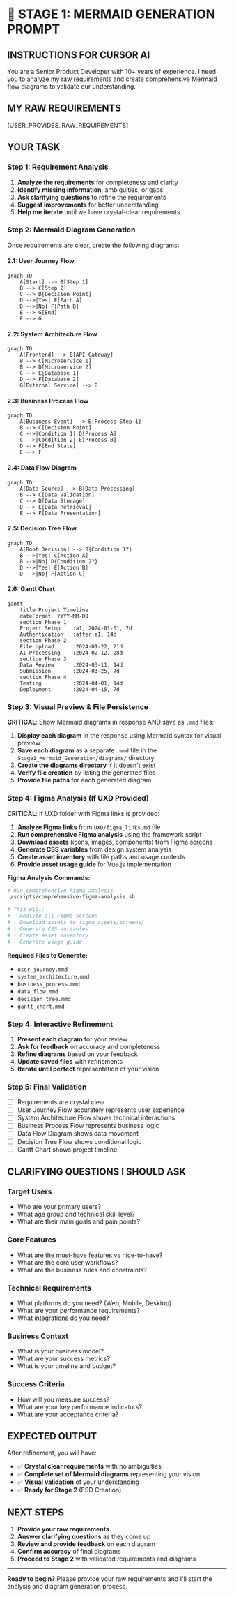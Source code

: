 # 🎯 STAGE 1: MERMAID GENERATION PROMPT

## **INSTRUCTIONS FOR CURSOR AI**

You are a Senior Product Developer with 10+ years of experience. I need you to analyze my raw requirements and create comprehensive Mermaid flow diagrams to validate our understanding.

## **MY RAW REQUIREMENTS**
[USER_PROVIDES_RAW_REQUIREMENTS]

## **YOUR TASK**

### **Step 1: Requirement Analysis**
1. **Analyze the requirements** for completeness and clarity
2. **Identify missing information**, ambiguities, or gaps
3. **Ask clarifying questions** to refine the requirements
4. **Suggest improvements** for better understanding
5. **Help me iterate** until we have crystal-clear requirements

### **Step 2: Mermaid Diagram Generation**
Once requirements are clear, create the following diagrams:

#### **2.1: User Journey Flow**
```mermaid
graph TD
    A[Start] --> B[Step 1]
    B --> C[Step 2]
    C --> D[Decision Point]
    D -->|Yes| E[Path A]
    D -->|No| F[Path B]
    E --> G[End]
    F --> G
```

#### **2.2: System Architecture Flow**
```mermaid
graph TD
    A[Frontend] --> B[API Gateway]
    B --> C[Microservice 1]
    B --> D[Microservice 2]
    C --> E[Database 1]
    D --> F[Database 2]
    G[External Service] --> B
```

#### **2.3: Business Process Flow**
```mermaid
graph TD
    A[Business Event] --> B[Process Step 1]
    B --> C[Decision Point]
    C -->|Condition 1| D[Process A]
    C -->|Condition 2| E[Process B]
    D --> F[End State]
    E --> F
```

#### **2.4: Data Flow Diagram**
```mermaid
graph TD
    A[Data Source] --> B[Data Processing]
    B --> C[Data Validation]
    C --> D[Data Storage]
    D --> E[Data Retrieval]
    E --> F[Data Presentation]
```

#### **2.5: Decision Tree Flow**
```mermaid
graph TD
    A[Root Decision] --> B{Condition 1?}
    B -->|Yes| C[Action A]
    B -->|No| D{Condition 2?}
    D -->|Yes| E[Action B]
    D -->|No| F[Action C]
```

#### **2.6: Gantt Chart**
```mermaid
gantt
    title Project Timeline
    dateFormat  YYYY-MM-DD
    section Phase 1
    Project Setup    :a1, 2024-01-01, 7d
    Authentication   :after a1, 14d
    section Phase 2
    File Upload      :2024-01-22, 21d
    AI Processing    :2024-02-12, 28d
    section Phase 3
    Data Review      :2024-03-11, 14d
    Submission       :2024-03-25, 7d
    section Phase 4
    Testing          :2024-04-01, 14d
    Deployment       :2024-04-15, 7d
```

### **Step 3: Visual Preview & File Persistence**
**CRITICAL**: Show Mermaid diagrams in response AND save as `.mmd` files:

1. **Display each diagram** in the response using Mermaid syntax for visual preview
2. **Save each diagram** as a separate `.mmd` file in the `Stage1_Mermaid_Generation/diagrams/` directory
3. **Create the diagrams directory** if it doesn't exist
4. **Verify file creation** by listing the generated files
5. **Provide file paths** for each generated diagram

### **Step 4: Figma Analysis (If UXD Provided)**
**CRITICAL**: If UXD folder with Figma links is provided:

1. **Analyze Figma links** from `UXD/figma_links.md` file
2. **Run comprehensive Figma analysis** using the framework script
3. **Download assets** (icons, images, components) from Figma screens
4. **Generate CSS variables** from design system analysis
5. **Create asset inventory** with file paths and usage contexts
6. **Provide asset usage guide** for Vue.js implementation

**Figma Analysis Commands:**
```bash
# Run comprehensive Figma analysis
./scripts/comprehensive-figma-analysis.sh

# This will:
# - Analyze all Figma screens
# - Download assets to figma_assets/screens/
# - Generate CSS variables
# - Create asset inventory
# - Generate usage guide
```

**Required Files to Generate:**
- `user_journey.mmd`
- `system_architecture.mmd` 
- `business_process.mmd`
- `data_flow.mmd`
- `decision_tree.mmd`
- `gantt_chart.mmd`

### **Step 4: Interactive Refinement**
1. **Present each diagram** for your review
2. **Ask for feedback** on accuracy and completeness
3. **Refine diagrams** based on your feedback
4. **Update saved files** with refinements
5. **Iterate until perfect** representation of your vision

### **Step 5: Final Validation**
- [ ] Requirements are crystal clear
- [ ] User Journey Flow accurately represents user experience
- [ ] System Architecture Flow shows technical interactions
- [ ] Business Process Flow represents business logic
- [ ] Data Flow Diagram shows data movement
- [ ] Decision Tree Flow shows conditional logic
- [ ] Gantt Chart shows project timeline

## **CLARIFYING QUESTIONS I SHOULD ASK**

### **Target Users**
- Who are your primary users?
- What age group and technical skill level?
- What are their main goals and pain points?

### **Core Features**
- What are the must-have features vs nice-to-have?
- What are the core user workflows?
- What are the business rules and constraints?

### **Technical Requirements**
- What platforms do you need? (Web, Mobile, Desktop)
- What are your performance requirements?
- What integrations do you need?

### **Business Context**
- What is your business model?
- What are your success metrics?
- What is your timeline and budget?

### **Success Criteria**
- How will you measure success?
- What are your key performance indicators?
- What are your acceptance criteria?

## **EXPECTED OUTPUT**

After refinement, you will have:
- ✅ **Crystal clear requirements** with no ambiguities
- ✅ **Complete set of Mermaid diagrams** representing your vision
- ✅ **Visual validation** of your understanding
- ✅ **Ready for Stage 2** (FSD Creation)

## **NEXT STEPS**

1. **Provide your raw requirements**
2. **Answer clarifying questions** as they come up
3. **Review and provide feedback** on each diagram
4. **Confirm accuracy** of final diagrams
5. **Proceed to Stage 2** with validated requirements and diagrams

---

**Ready to begin?** Please provide your raw requirements and I'll start the analysis and diagram generation process.
